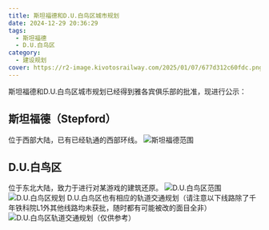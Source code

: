 ```yaml
---
title: 斯坦福德和D.U.白鸟区城市规划
date: 2024-12-29 20:36:29
tags:
  - 斯坦福德
  - D.U.白鸟区
category:
  - 建设规划
cover: https://r2-image.kivotosrailway.com/2025/01/07/677d312c60fdc.png
---
```

斯坦福德和D.U.白鸟区城市规划已经得到雅各宾俱乐部的批准，现进行公示：
## 斯坦福德（Stepford）
位于西部大陆，已有已经轨通的西部环线。
![斯坦福德范围](斯坦福德.png)
## D.U.白鸟区
位于东北大陆，致力于进行对某游戏的建筑还原。
![D.U.白鸟区范围](https://d1.aag.moe/public/2024/12/29/727a13e14be84f82b806a6bc4d77be59.png)
![D.U.白鸟区规划](https://d1.aag.moe/public/2024/12/29/cc08a803495d30b789b01311bad0cdec.png)
D.U.白鸟区也有相应的轨道交通规划（请注意以下线路除了千年铁科院L1外其他线路均未获批，随时都有可能被改的面目全非）
![D.U.白鸟区轨道交通规划（仅供参考）](https://d1.aag.moe/public/2024/12/29/3c45c76da7466398032ce35518e4d507.png)